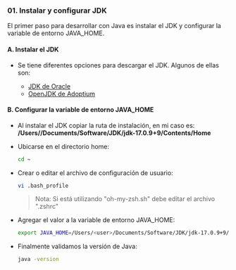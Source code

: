 ### 01. Instalar y configurar JDK
El primer paso para desarrollar con Java es instalar el JDK 
y configurar la variable de entorno JAVA_HOME.

#### A. Instalar el JDK
- Se tiene diferentes opciones para descargar el JDK. Algunos de 
ellas son: 

  - [JDK de Oracle](https://www.oracle.com/pe/java/technologies/downloads/)
  - [OpenJDK de Adoptium](https://adoptium.net/es/)

#### B. Configurar la variable de entorno JAVA_HOME
- Al instalar el JDK copiar la ruta de instalación, en mi caso es: 
**/Users/<user>/Documents/Software/JDK/jdk-17.0.9+9/Contents/Home**
- Ubicarse en el directorio home:
  ```bash
  cd ~
  ```
- Crear o editar el archivo de configuración de usuario:
  ```bash
  vi .bash_profile
  ```  
  > Nota: Si está utilizando "oh-my-zsh.sh" debe editar el archivo ".zshrc"

- Agregar el valor a la variable de entorno JAVA_HOME:
  ```bash
  export JAVA_HOME=/Users/<user>/Documents/Software/JDK/jdk-17.0.9+9/Contents/Home
  ```

- Finalmente validamos la versión de Java:
  ```bash
  java -version
  ```
